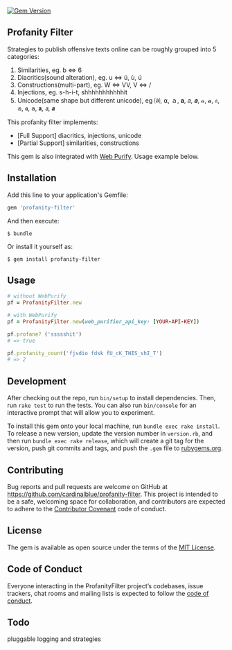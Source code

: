 [![Gem Version](https://badge.fury.io/rb/profanity-filter.svg)](https://badge.fury.io/rb/profanity-filter)

## Profanity Filter
Strategies to publish offensive texts online can be roughly grouped into 5 categories:
1. Similarities, eg. b ⇔ 6
2. Diacritics(sound alteration), eg. u ⇔ ü, ù, ú
3. Constructions(multi-part), eg. W ⇔ VV, V ⇔ \/
4. Injections, eg. s-h-i-t, shhhhhhhhhhhit
5. Unicode(same shape but different unicode), eg ⒜, ⍺, ａ, 𝐚, 𝑎, 𝒂, 𝒶, 𝓪, 𝔞, 𝕒, 𝖆, 𝖺, 𝗮, 𝘢, 𝙖

This profanity filter implements:
- [Full Support] diacritics, injections, unicode
- [Partial Support] similarities, constructions

This gem is also integrated with [Web Purify](https://www.webpurify.com). Usage example below.


## Installation

Add this line to your application's Gemfile:

```ruby
gem 'profanity-filter'
```

And then execute:

    $ bundle

Or install it yourself as:

    $ gem install profanity-filter

## Usage

```ruby
# without WebPurify 
pf = ProfanityFilter.new

# with WebPurify
pf = ProfanityFilter.new(web_purifier_api_key: [YOUR-API-KEY])

pf.profane? ('ssssshit')
# => true

pf.profanity_count('fjsdio fdsk fU_cK_THIS_shI_T')
# => 2
```

## Development

After checking out the repo, run `bin/setup` to install dependencies. Then, run `rake test` to run the tests. You can also run `bin/console` for an interactive prompt that will allow you to experiment.

To install this gem onto your local machine, run `bundle exec rake install`. To release a new version, update the version number in `version.rb`, and then run `bundle exec rake release`, which will create a git tag for the version, push git commits and tags, and push the `.gem` file to [rubygems.org](https://rubygems.org).

## Contributing

Bug reports and pull requests are welcome on GitHub at https://github.com/cardinalblue/profanity-filter. This project is intended to be a safe, welcoming space for collaboration, and contributors are expected to adhere to the [Contributor Covenant](http://contributor-covenant.org) code of conduct.

## License

The gem is available as open source under the terms of the [MIT License](https://opensource.org/licenses/MIT).

## Code of Conduct

Everyone interacting in the ProfanityFilter project’s codebases, issue trackers, chat rooms and mailing lists is expected to follow the [code of conduct](https://github.com/cardinalblue/profanity-filter/blob/master/CODE_OF_CONDUCT.md).

## Todo
pluggable logging and strategies
